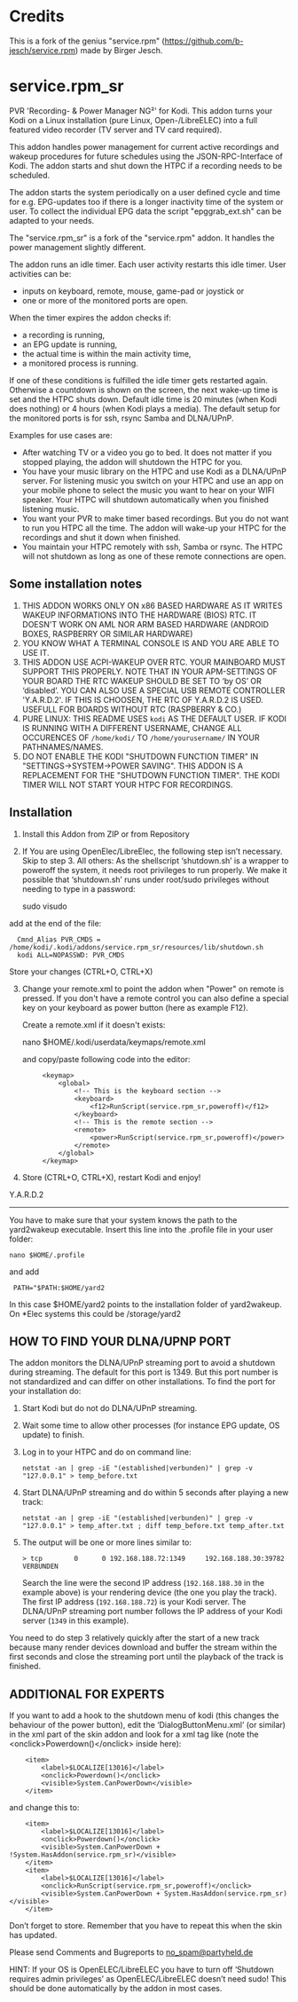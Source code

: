 Credits
=======

This is a fork of the genius "service.rpm" (https://github.com/b-jesch/service.rpm) made by Birger Jesch.

service.rpm_sr
==============

PVR 'Recording- & Power Manager NG²' for Kodi. This addon turns your Kodi on a Linux installation (pure Linux, Open-/LibreELEC) 
into a full featured video recorder (TV server and TV card required).

This addon handles power management for current active recordings and wakeup procedures for future schedules using 
the JSON-RPC-Interface of Kodi. The addon starts and shut down the HTPC if a recording needs to be scheduled.

The addon starts the system periodically on a user defined cycle and time for e.g. EPG-updates too if there is a longer 
inactivity time of the system or user. To collect the individual EPG data the script "epggrab_ext.sh" can be adapted to your needs.

The "service.rpm_sr" is a fork of the "service.rpm" addon. It handles the power management slightly different.

The addon runs an idle timer. Each user activity restarts this idle timer. User activities can be:
- inputs on keyboard, remote, mouse, game-pad or joystick or
- one or more of the monitored ports are open.

When the timer expires the addon checks if:
- a recording is running,
- an EPG update is running,
- the actual time is within the main activity time,
- a monitored process is running.

If one of these conditions is fulfilled the idle timer gets restarted again. Otherwise a countdown is shown on the screen, the next wake-up time is set and the HTPC shuts down.
Default idle time is 20 minutes (when Kodi does nothing) or 4 hours (when Kodi plays a media). The default setup for the monitored ports is for ssh, rsync Samba and DLNA/UPnP.

Examples for use cases are:
- After watching TV or a video you go to bed. It does not matter if you stopped playing, the addon will shutdown the HTPC for you.
- You have your music library on the HTPC and use Kodi as a DLNA/UPnP server. For listening music you switch on your HTPC and use an app on your mobile phone to select the music you want to hear on your WIFI speaker. Your HTPC will shutdown automatically when you finished listening music.
- You want your PVR to make timer based recordings. But you do not want to run you HTPC all the time. The addon will wake-up your HTPC for the recordings and shut it down when finished.
- You maintain your HTPC remotely with ssh, Samba or rsync. The HTPC will not shutdown as long as one of these remote connections are open.

Some installation notes
-----------------------
1.  THIS ADDON WORKS ONLY ON x86 BASED HARDWARE AS IT WRITES WAKEUP INFORMATIONS INTO THE HARDWARE (BIOS) RTC. IT DOESN'T WORK 
    ON AML NOR ARM BASED HARDWARE (ANDROID BOXES, RASPBERRY OR SIMILAR HARDWARE)
2.	YOU KNOW WHAT A TERMINAL CONSOLE IS AND YOU ARE ABLE TO USE IT.
3.	THIS ADDON USE ACPI-WAKEUP OVER RTC. YOUR MAINBOARD MUST SUPPORT THIS PROPERLY. NOTE THAT IN YOUR APM-SETTINGS OF 
    YOUR BOARD THE RTC WAKEUP SHOULD BE SET TO ‘by OS’ OR ‘disabled’. YOU CAN ALSO USE A SPECIAL USB REMOTE CONTROLLER 'Y.A.R.D.2'. 
    IF THIS IS CHOOSEN, THE RTC OF Y.A.R.D.2 IS USED. USEFULL FOR BOARDS WITHOUT RTC (RASPBERRY & CO.)
4.	PURE LINUX: THIS README USES ```kodi``` AS THE DEFAULT USER. IF KODI IS RUNNING WITH A DIFFERENT USERNAME, CHANGE ALL 
    OCCURENCES OF ```/home/kodi/``` TO ```/home/yourusername/``` IN YOUR PATHNAMES/NAMES.
5.  DO NOT ENABLE THE KODI "SHUTDOWN FUNCTION TIMER" IN "SETTINGS->SYSTEM->POWER SAVING". THIS ADDON IS A REPLACEMENT FOR THE
    "SHUTDOWN FUNCTION TIMER". THE KODI TIMER WILL NOT START YOUR HTPC FOR RECORDINGS.

Installation
------------

1.	Install this Addon from ZIP or from Repository

2.	If You are using OpenElec/LibreElec, the following step isn’t necessary. Skip to step 3. All others: As the shellscript ‘shutdown.sh’ is a wrapper to poweroff the system, it needs root privileges to run properly. We make it possible that ‘shutdown.sh’ runs under root/sudo privileges without needing to type in a password:


      sudo visudo
    
   add at the end of the file:
        
      Cmnd_Alias PVR_CMDS = /home/kodi/.kodi/addons/service.rpm_sr/resources/lib/shutdown.sh
      kodi ALL=NOPASSWD: PVR_CMDS
    
   Store your changes (CTRL+O, CTRL+X)

3. Change your remote.xml to point the addon when "Power" on remote is pressed. If you don't have a remote control you can also define a special key on your keyboard as power button (here as example F12).

        
   Create a remote.xml if it doesn't exists:
    
      nano $HOME/.kodi/userdata/keymaps/remote.xml
    
   and copy/paste following code into the editor: 
    
            <keymap>
                <global>
                    <!-- This is the keyboard section -->
                    <keyboard>
                        <f12>RunScript(service.rpm_sr,poweroff)</f12>
                    </keyboard>
                    <!-- This is the remote section -->
                    <remote>
                        <power>RunScript(service.rpm_sr,poweroff)</power>
                    </remote>
                </global>
            </keymap>

4.	Store (CTRL+O, CTRL+X), restart Kodi and enjoy!


Y.A.R.D.2
_________

You have to make sure that your system knows the path to the yard2wakeup executable. Insert this line into the .profile file in your user folder:

    nano $HOME/.profile
    
and add

     PATH="$PATH:$HOME/yard2
     
In this case $HOME/yard2 points to the installation folder of yard2wakeup. On *Elec systems this could be /storage/yard2


HOW TO FIND YOUR DLNA/UPNP PORT
-------------------------------

The addon monitors the DLNA/UPnP streaming port to avoid a shutdown during streaming. The default for this port is 1349. But this port number is not standardized and can differ on other installations. To find the port for your installation do:
1. Start Kodi but do not do DLNA/UPnP streaming.
2. Wait some time to allow other processes (for instance EPG update, OS update) to finish.
2. Log in to your HTPC and do on command line:

   `netstat -an | grep -iE "(established|verbunden)" | grep -v "127.0.0.1" > temp_before.txt`
3. Start DLNA/UPnP streaming and do within 5 seconds after playing a new track:

   `netstat -an | grep -iE "(established|verbunden)" | grep -v "127.0.0.1" > temp_after.txt ; diff temp_before.txt temp_after.txt`
4. The output will be one or more lines similar to:

   `> tcp        0      0 192.168.188.72:1349     192.168.188.30:39782    VERBUNDEN `

   Search the line were the second IP address (`192.168.188.30` in the example above) is your rendering device (the one you play the track). The first IP address (`192.168.188.72`) is your Kodi server. The DLNA/UPnP streaming port number follows the IP address of your Kodi server (`1349` in this example).

You need to do step 3 relatively quickly after the start of a new track because many render devices download and buffer the stream within the first seconds and close the streaming port until the playback of the track is finished.


ADDITIONAL FOR EXPERTS
----------------------

If you want to add a hook to the shutdown menu of kodi (this changes the behaviour of the power button), edit the ‘DialogButtonMenu.xml’ 
(or similar) in the xml part of the skin addon and look for a xml tag like (note the &lt;onclick&gt;Powerdown()&lt;/onclick&gt; inside here):

        <item>
            <label>$LOCALIZE[13016]</label>
            <onclick>Powerdown()</onclick>
            <visible>System.CanPowerDown</visible>
        </item>

and change this to:

        <item>
            <label>$LOCALIZE[13016]</label>
            <onclick>Powerdown()</onclick>
            <visible>System.CanPowerDown + !System.HasAddon(service.rpm_sr)</visible>
        </item>
        <item>
            <label>$LOCALIZE[13016]</label>
            <onclick>RunScript(service.rpm_sr,poweroff)</onclick>
            <visible>System.CanPowerDown + System.HasAddon(service.rpm_sr)</visible>
        </item>

Don’t forget to store. Remember that you have to repeat this when the skin has updated.

Please send Comments and Bugreports to no_spam@partyheld.de

HINT: If your OS is OpenELEC/LibreELEC you have to turn off ‘Shutdown requires admin privileges’ as OpenELEC/LibreELEC doesn’t need sudo! 
This should be done automatically by the addon in most cases.
